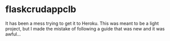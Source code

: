 # flaskcrudappclb
It has been a mess trying to get it to Heroku. This was meant to be a light project, but I made the mistake of following a guide that 
was new and it was awful...
